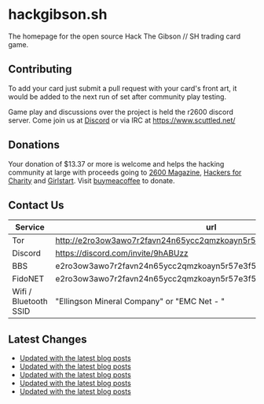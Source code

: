 # hackgibson.sh
The homepage for the open source Hack The Gibson // SH trading card game.


## Contributing

To add your card just submit a pull request with your card's front art, it would be added to the next run of set after community play testing.

Game play and discussions over the project is held the r2600 discord server. Come join us at [Discord](https://discord.com/invite/9hABUzz) or via IRC at https://www.scuttled.net/


## Donations

Your donation of $13.37 or more is welcome and helps the hacking community at large with proceeds going to [2600 Magazine](https://2600.com/), [Hackers for Charity](https://hackersforcharity.org) and [Girlstart](https://girlstart.org).  Visit [buymeacoffee](https://www.buymeacoffee.com/hackgibson.sh) to donate.


## Contact Us

Service | url
-|-
Tor | http://e2ro3ow3awo7r2favn24n65ycc2qmzkoayn5r57e3f56nvjwdcgg32ad.onion
Discord | https://discord.com/invite/9hABUzz
BBS | e2ro3ow3awo7r2favn24n65ycc2qmzkoayn5r57e3f56nvjwdcgg32ad.onion:23
FidoNET | e2ro3ow3awo7r2favn24n65ycc2qmzkoayn5r57e3f56nvjwdcgg32ad.onion:24554
Wifi / Bluetooth SSID | "Ellingson Mineral Company" or "EMC Net - <fidonet address>"

## Latest Changes
<!-- BLOG-POST-LIST:START -->
- [Updated with the latest blog posts](https://github.com/DFW2600/hackgibson.sh/commit/51ac6d69531555722341cf2c61d2cd9f2f19cf45)
- [Updated with the latest blog posts](https://github.com/DFW2600/hackgibson.sh/commit/72c7edbf34b5387ed8996ced75f5518513cde085)
- [Updated with the latest blog posts](https://github.com/DFW2600/hackgibson.sh/commit/3397fad638e400bb6f2ee10fad0438dd105906e5)
- [Updated with the latest blog posts](https://github.com/DFW2600/hackgibson.sh/commit/dcb8d887cb79f0a46c886bad1ae324821ab0f76b)
- [Updated with the latest blog posts](https://github.com/DFW2600/hackgibson.sh/commit/5259f1f8f2c869ef98a512ebf0038c1d99eb93dc)
<!-- BLOG-POST-LIST:END -->
